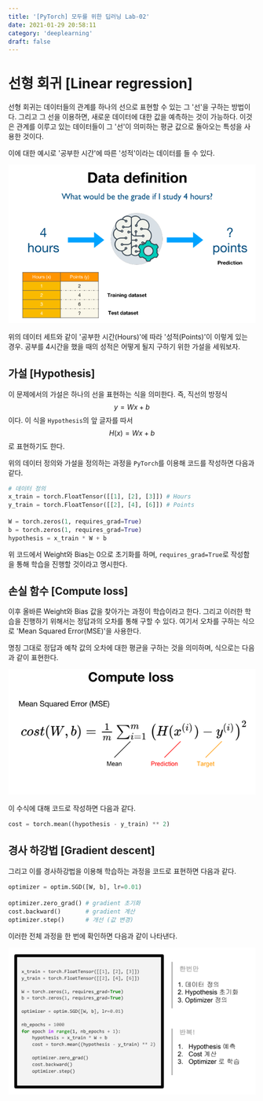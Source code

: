 ```yaml
---
title: '[PyTorch] 모두를 위한 딥러닝 Lab-02'
date: 2021-01-29 20:58:11
category: 'deeplearning'
draft: false
---
```


# 선형 회귀 [Linear regression]

선형 회귀는 데이터들의 관계를 하나의 선으로 표현할 수 있는 그 '선'을 구하는 방법이다. 그리고 그 선을 이용하면, 새로운 데이터에 대한 값을 예측하는 것이 가능하다. 이것은 관계를 이루고 있는 데이터들이 그 '선'이 의미하는 평균 값으로 돌아오는 특성을 사용한 것이다.

이에 대한 예시로 '공부한 시간'에 따른 '성적'이라는 데이터를 들 수 있다.

![Data definition](images/lab01_01.png '데이터 세트 예시')

위의 데이터 세트와 같이 '공부한 시간(Hours)'에 따라 '성적(Points)'이 이렇게 있는 경우. 공부를 4시간을 했을 때의 성적은 어떻게 될지 구하기 위한 가설을 세워보자.

## 가설 [Hypothesis]

이 문제에서의 가설은 하나의 선을 표현하는 식을 의미한다. 즉, 직선의 방정식 $$y = Wx + b$$이다.
이 식을 `Hypothesis`의 앞 글자를 따서 $$H(x) = Wx + b$$로 표현하기도 한다.

위의 데이터 정의와 가설을 정의하는 과정을 `PyTorch`를 이용해 코드를 작성하면 다음과 같다.

```python
# 데이터 정의
x_train = torch.FloatTensor([[1], [2], [3]]) # Hours
y_train = torch.FloatTensor([[2], [4], [6]]) # Points

W = torch.zeros(1, requires_grad=True)
b = torch.zeros(1, requires_grad=True)
hypothesis = x_train * W + b
```

위 코드에서 Weight와 Bias는 0으로 초기화를 하며, `requires_grad=True`로 작성함을 통해 학습을 진행할 것이라고 명시한다.

## 손실 함수 [Compute loss]

이후 올바른 Weight와 Bias 값을 찾아가는 과정이 학습이라고 한다. 그리고 이러한 학습을 진행하기 위해서는 정답과의 오차를 통해 구할 수 있다. 여기서 오차를 구하는 식으로 'Mean Squared Error(MSE)'을 사용한다.

명칭 그대로 정답과 예착 값의 오차에 대한 평균을 구하는 것을 의미하며, 식으로는 다음과 같이 표현한다.

![compute loss](images/compute_loss.png)

이 수식에 대해 코드로 작성하면 다음과 같다.

```python
cost = torch.mean((hypothesis - y_train) ** 2)
```

## 경사 하강법 [Gradient descent]

그리고 이를 경사하강법을 이용해 학습하는 과정을 코드로 표현하면 다음과 같다.

```python
optimizer = optim.SGD([W, b], lr=0.01)

optimizer.zero_grad() # gradient 초기화
cost.backward()       # gradient 계산
optimizer.step()      # 개선 (값 변경)
```

이러한 전체 과정을 한 번에 확인하면 다음과 같이 나타낸다.

![full code](images/lab02_02.png)
